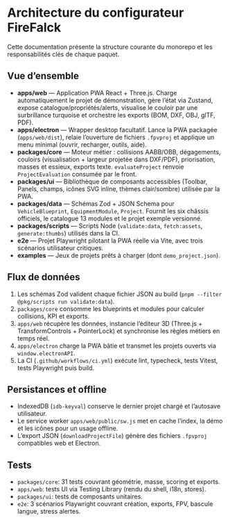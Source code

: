 # Architecture du configurateur FireFalck

Cette documentation présente la structure courante du monorepo et les responsabilités clés de chaque
paquet.

## Vue d’ensemble

- **apps/web** — Application PWA React + Three.js. Charge automatiquement le projet de démonstration, gère
  l’état via Zustand, expose catalogue/propriétés/alerts, visualise le couloir par une surbrillance turquoise et
  orchestre les exports (BOM, DXF, OBJ, glTF, PDF).
- **apps/electron** — Wrapper desktop facultatif. Lance la PWA packagée (`apps/web/dist`), relaie
  l’ouverture de fichiers `.fpvproj` et applique un menu minimal (ouvrir, recharger, outils, aide).
- **packages/core** — Moteur métier : collisions AABB/OBB, dégagements, couloirs (visualisation + largeur
  projetée dans DXF/PDF), priorisation, masses et essieux, exports texte. `evaluateProject` renvoie
  `ProjectEvaluation` consumée par le front.
- **packages/ui** — Bibliothèque de composants accessibles (Toolbar, Panels, champs, icônes SVG inline,
  thèmes clair/sombre) utilisée par la PWA.
- **packages/data** — Schémas Zod + JSON Schema pour `VehicleBlueprint`, `EquipmentModule`, `Project`. Fournit
  les six châssis officiels, le catalogue 13 modules et le projet exemple versionné.
- **packages/scripts** — Scripts Node (`validate:data`, `fetch:assets`, `generate:thumbs`) utilisés dans la CI.
- **e2e** — Projet Playwright pilotant la PWA réelle via Vite, avec trois scénarios utilisateur critiques.
- **examples** — Jeux de projets prêts à charger (dont `demo_project.json`).

## Flux de données

1. Les schémas Zod valident chaque fichier JSON au build (`pnpm --filter @pkg/scripts run validate:data`).
2. `packages/core` consomme les blueprints et modules pour calculer collisions, KPI et exports.
3. `apps/web` récupère les données, instancie l’éditeur 3D (Three.js + TransformControls + PointerLock) et
   synchronise les règles métiers en temps réel.
4. `apps/electron` charge la PWA bâtie et transmet les projets ouverts via `window.electronAPI`.
5. La CI (`.github/workflows/ci.yml`) exécute lint, typecheck, tests Vitest, tests Playwright puis build.

## Persistances et offline

- IndexedDB (`idb-keyval`) conserve le dernier projet chargé et l’autosave utilisateur.
- Le service worker `apps/web/public/sw.js` met en cache l’index, la démo et les icônes pour un usage offline.
- L’export JSON (`downloadProjectFile`) génère des fichiers `.fpvproj` compatibles web et Electron.

## Tests

- `packages/core`: 31 tests couvrant géométrie, masse, scoring et exports.
- `apps/web`: tests UI via Testing Library (rendu du shell, i18n, stores).
- `packages/ui`: tests de composants unitaires.
- `e2e`: 3 scénarios Playwright couvrant création, exports, FPV, bascule langue, stress alertes.

